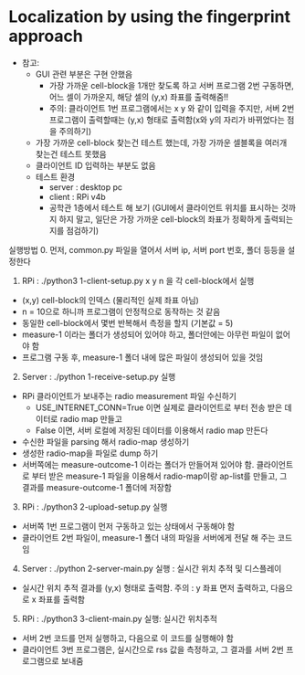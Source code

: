 # Localization by using the fingerprint approach
* 참고:
  * GUI 관련 부분은 구현 안했음
    * 가장 가까운 cell-block을 1개만 찾도록 하고 서버 프로그램 2번 구동하면, 어느 셀이 가까운지, 해당 셀의 (y,x) 좌표를 출력해줌!! 
    * 주의: 클라이언트 1번 프로그램에서는 x y 와 같이 입력을 주지만, 서버 2번 프로그램이 출력할때는 (y,x) 형태로 출력함(x와 y의 자리가 바뀌었다는 점을 주의하기)
  * 가장 가까운 cell-block 찾는건 테스트 했는데, 가장 가까운 셀블록을 여러개 찾는건 테스트 못했음
  * 클라이언트 ID 입력하는 부분도 없음
  * 테스트 환경
    * server : desktop pc
    * client : RPi v4b
    * 공학관 1층에서 테스트 해 보기 (GUI에서 클라이언트 위치를 표시하는 것까지 하지 말고, 일단은 가장 가까운 cell-block의 좌표가 정확하게 출력되는지를 점검하기)

실행방법
0. 먼저, common.py 파일을 열어서 서버 ip, 서버 port 번호, 폴더 등등을 설정한다

1. RPi : ./python3 1-client-setup.py x y n 을 각 cell-block에서 실행
  - (x,y) cell-block의 인덱스 (물리적인 실제 좌표 아님)
  - n = 10으로 하니까 프로그램이 안정적으로 동작하는 것 같음
  - 동일한 cell-block에서 몇번 반복해서 측정을 할지 (기본값 = 5)
  - measure-1 이라는 폴더가 생성되어 있어야 하고, 폴더안에는 아무런 파일이 없어야 함
  - 프로그램 구동 후, measure-1 폴더 내에 많은 파일이 생성되어 있을 것임

2. Server : ./python 1-receive-setup.py 실행
  - RPi 클라이언트가 보내주는 radio measurement 파일 수신하기
    - USE_INTERNET_CONN=True 이면 실제로 클라이언트로 부터 전송 받은 데이터로 radio map 만들고
    - False 이면, 서버 로컬에 저장된 데이터를 이용해서 radio map 만든다
  - 수신한 파일을 parsing 해서 radio-map 생성하기
  - 생성한 radio-map을 파일로 dump 하기
  - 서버쪽에는 measure-outcome-1 이라는 폴더가 만들어져 있어야 함. 클라이언트로 부터 받은 measure-1 파일을 이용해서 radio-map이랑 ap-list를 만들고, 그 결과를 measure-outcome-1 폴더에 저장함

3. RPi : ./python3 2-upload-setup.py 실행
  - 서버쪽 1번 프로그램이 먼저 구동하고 있는 상태에서 구동해야 함
  - 클라이언트 2번 파일이, measure-1 폴더 내의 파일을 서버에게 전달 해 주는 코드임

4. Server : ./python 2-server-main.py 실행 : 실시간 위치 추적 및 디스플레이
  - 실시간 위치 추적 결과를 (y,x) 형태로 출력함. 주의 : y 좌표 면저 출력하고, 다음으로 x 좌표를 출력함

5. RPi : ./python3 3-client-main.py 실행: 실시간 위치추적
  - 서버 2번 코드를 먼저 실행하고, 다음으로 이 코드를 실행해야 함
  - 클라이언트 3번 프로그램은, 실시간으로 rss 값을 측정하고, 그 결과를 서버 2번 프로그램으로 보내줌


